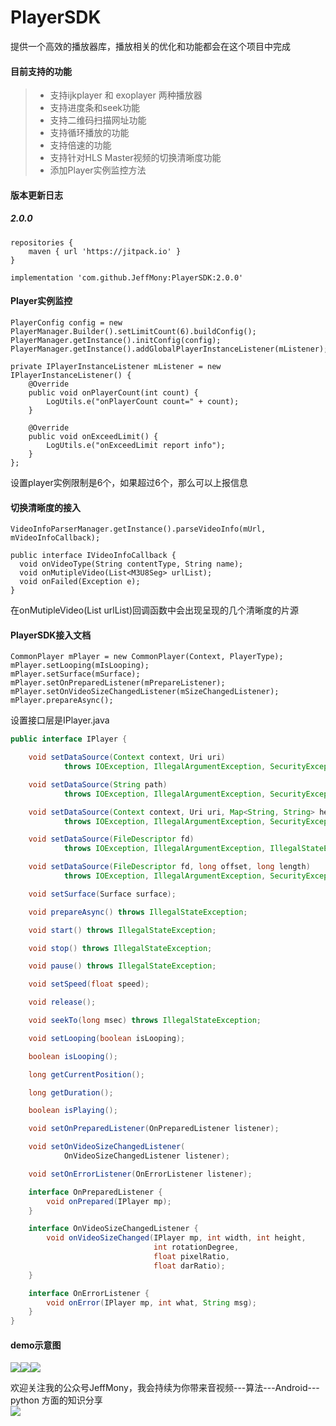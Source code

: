 # PlayerSDK
提供一个高效的播放器库，播放相关的优化和功能都会在这个项目中完成

#### 目前支持的功能
> * 支持ijkplayer 和 exoplayer 两种播放器
> * 支持进度条和seek功能
> * 支持二维码扫描网址功能
> * 支持循环播放的功能
> * 支持倍速的功能
> * 支持针对HLS Master视频的切换清晰度功能
> * 添加Player实例监控方法

#### 版本更新日志
##### 2.0.0
```
repositories {
    maven { url 'https://jitpack.io' }
}

implementation 'com.github.JeffMony:PlayerSDK:2.0.0'
```
#### Player实例监控
```
PlayerConfig config = new PlayerManager.Builder().setLimitCount(6).buildConfig();
PlayerManager.getInstance().initConfig(config);
PlayerManager.getInstance().addGlobalPlayerInstanceListener(mListener);

private IPlayerInstanceListener mListener = new IPlayerInstanceListener() {
    @Override
    public void onPlayerCount(int count) {
        LogUtils.e("onPlayerCount count=" + count);
    }

    @Override
    public void onExceedLimit() {
        LogUtils.e("onExceedLimit report info");
    }
};
```
设置player实例限制是6个，如果超过6个，那么可以上报信息

#### 切换清晰度的接入
```
VideoInfoParserManager.getInstance().parseVideoInfo(mUrl, mVideoInfoCallback);

public interface IVideoInfoCallback {
  void onVideoType(String contentType, String name);
  void onMutipleVideo(List<M3U8Seg> urlList);
  void onFailed(Exception e);
}
```
在onMutipleVideo(List<M3U8Seg> urlList)回调函数中会出现呈现的几个清晰度的片源

#### PlayerSDK接入文档
```
CommonPlayer mPlayer = new CommonPlayer(Context, PlayerType);
mPlayer.setLooping(mIsLooping);
mPlayer.setSurface(mSurface);
mPlayer.setOnPreparedListener(mPrepareListener);
mPlayer.setOnVideoSizeChangedListener(mSizeChangedListener);
mPlayer.prepareAsync();
```

设置接口层是IPlayer.java
```java
public interface IPlayer {

    void setDataSource(Context context, Uri uri)
            throws IOException, IllegalArgumentException, SecurityException, IllegalStateException;

    void setDataSource(String path)
            throws IOException, IllegalArgumentException, SecurityException, IllegalStateException;

    void setDataSource(Context context, Uri uri, Map<String, String> headers)
            throws IOException, IllegalArgumentException, SecurityException, IllegalStateException;

    void setDataSource(FileDescriptor fd)
            throws IOException, IllegalArgumentException, IllegalStateException;

    void setDataSource(FileDescriptor fd, long offset, long length)
            throws IOException, IllegalArgumentException, SecurityException, IllegalStateException;

    void setSurface(Surface surface);

    void prepareAsync() throws IllegalStateException;

    void start() throws IllegalStateException;

    void stop() throws IllegalStateException;

    void pause() throws IllegalStateException;

    void setSpeed(float speed);

    void release();

    void seekTo(long msec) throws IllegalStateException;

    void setLooping(boolean isLooping);

    boolean isLooping();

    long getCurrentPosition();

    long getDuration();

    boolean isPlaying();

    void setOnPreparedListener(OnPreparedListener listener);

    void setOnVideoSizeChangedListener(
            OnVideoSizeChangedListener listener);

    void setOnErrorListener(OnErrorListener listener);

    interface OnPreparedListener {
        void onPrepared(IPlayer mp);
    }

    interface OnVideoSizeChangedListener {
        void onVideoSizeChanged(IPlayer mp, int width, int height,
                                int rotationDegree,
                                float pixelRatio,
                                float darRatio);
    }

    interface OnErrorListener {
        void onError(IPlayer mp, int what, String msg);
    }
}
```

#### demo示意图
![](./files/test1.jpg)![](files/test2.jpg)![](files/test3.jpg)

欢迎关注我的公众号JeffMony，我会持续为你带来音视频---算法---Android---python 方面的知识分享<br>
![](./files/JeffMony.jpg)
